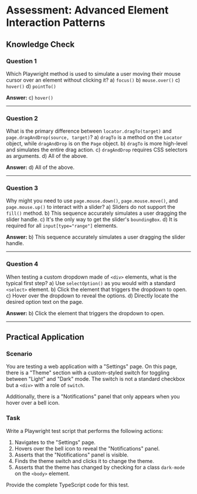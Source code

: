 # Assessment: Advanced Element Interaction Patterns

## Knowledge Check

### Question 1
Which Playwright method is used to simulate a user moving their mouse cursor over an element without clicking it?
a) `focus()`
b) `mouse.over()`
c) `hover()`
d) `pointTo()`

**Answer:** c) `hover()`

---

### Question 2
What is the primary difference between `locator.dragTo(target)` and `page.dragAndDrop(source, target)`?
a) `dragTo` is a method on the `Locator` object, while `dragAndDrop` is on the `Page` object.
b) `dragTo` is more high-level and simulates the entire drag action.
c) `dragAndDrop` requires CSS selectors as arguments.
d) All of the above.

**Answer:** d) All of the above.

---

### Question 3
Why might you need to use `page.mouse.down()`, `page.mouse.move()`, and `page.mouse.up()` to interact with a slider?
a) Sliders do not support the `fill()` method.
b) This sequence accurately simulates a user dragging the slider handle.
c) It's the only way to get the slider's `boundingBox`.
d) It is required for all `input[type="range"]` elements.

**Answer:** b) This sequence accurately simulates a user dragging the slider handle.

---

### Question 4
When testing a custom dropdown made of `<div>` elements, what is the typical first step?
a) Use `selectOption()` as you would with a standard `<select>` element.
b) Click the element that triggers the dropdown to open.
c) Hover over the dropdown to reveal the options.
d) Directly locate the desired option text on the page.

**Answer:** b) Click the element that triggers the dropdown to open.

---

## Practical Application

### Scenario
You are testing a web application with a "Settings" page. On this page, there is a "Theme" section with a custom-styled switch for toggling between "Light" and "Dark" mode. The switch is not a standard checkbox but a `<div>` with a role of `switch`.

Additionally, there is a "Notifications" panel that only appears when you hover over a bell icon.

### Task
Write a Playwright test script that performs the following actions:
1.  Navigates to the "Settings" page.
2.  Hovers over the bell icon to reveal the "Notifications" panel.
3.  Asserts that the "Notifications" panel is visible.
4.  Finds the theme switch and clicks it to change the theme.
5.  Asserts that the theme has changed by checking for a class `dark-mode` on the `<body>` element.

Provide the complete TypeScript code for this test.